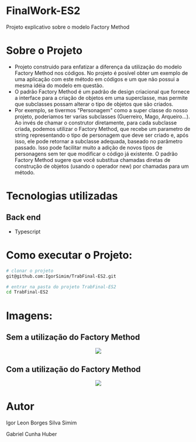 # FinalWork-ES2
Projeto explicativo sobre o modelo Factory Method


# Sobre o Projeto
- Projeto construido para enfatizar a diferença da utilização do modelo Factory Method nos códigos. No projeto é posível obter um exemplo de uma aplicação com este método em códigos e um que não possui a mesma idéia do modelo em questão.
- O padrão Factory Method é um padrão de design criacional que fornece a interface para a criação de objetos em uma superclasse, mas permite que subclasses possam alterar o tipo de objetos que são criados.
- Por exemplo, se tivermos "Personagem" como a super classe do nosso projeto,  poderiamos ter varias subclasses (Guerreiro, Mago, Arqueiro...). Ao invés de chamar o construtor diretamente, para cada subclasse criada, podemos utilizar o Factory Method, que recebe um parametro de string representando o tipo de personagem que deve ser criado e, após isso, ele  pode retornar a subclasse adequada, baseado no parâmetro passado. Isso pode facilitar muito a adição de novos tipos de personagens sem ter que modificar o código já existente. O padrão Factory Method sugere que você substitua chamadas diretas de construção de objetos (usando o operador new) por chamadas para um método.
 
# Tecnologias utilizadas
## Back end
- Typescript

# Como executar o Projeto:
```bash
# clonar o projeto
git@github.com:IgorSimim/TrabFinal-ES2.git

# entrar na pasta do projeto TrabFinal-ES2
cd TrabFinal-ES2                                                                                                      
```

# Imagens:
## Sem a utilização do Factory Method
<div align="center">
<img src="https://github.com/IgorSimim/FinalWork-ES2/assets/120426953/a3399435-f7bf-4076-99f4-008bf0b1ebd9.png"/>
</div> 

## Com a utilização do Factory Method
<div align="center">
<img src="https://github.com/IgorSimim/FinalWork-ES2/assets/120426953/c144cc99-62db-4474-9b6c-032126f1da66.png"/>
</div>

# Autor
Igor Leon Borges Silva Simim

Gabriel Cunha Huber
